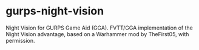 # gurps-night-vision
Night Vision for GURPS Game Aid (GGA). FVTT/GGA implementation of the Night Vision advantage, based on a Warhammer mod by TheFirst05, with permission.
